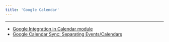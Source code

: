 ```yaml
---
title: 'Google Calendar'
---
```

---

- [Google Integration in Calendar module](http://localhost/coreBOSDocumentation/extensions-integrations/calendar-google/calendar_google_integration)
- [Google Calendar Sync: Separating Events/Calendars](http://localhost/coreBOSDocumentation/extensions-integrations/calendar-google/calendar_google_separating_events)